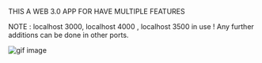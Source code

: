 THIS A WEB 3.0 APP FOR HAVE MULTIPLE FEATURES

NOTE : localhost 3000, localhost 4000 , localhost 3500 in use ! 
Any further additions can be done in other ports.

![gif image](https://media.giphy.com/media/DdpmhAQpQZzwHSrQ3f/giphy.gif)
